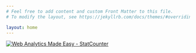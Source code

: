 ```yaml
---
# Feel free to add content and custom Front Matter to this file.
# To modify the layout, see https://jekyllrb.com/docs/themes/#overriding-theme-defaults

layout: home
---
```


<!-- Default Statcounter code for Souravc83.github.io
http://souravc83.github.io/ -->
<script type="text/javascript">
var sc_project=10783652; 
var sc_invisible=1; 
var sc_security="24aa9956"; 
</script>
<script type="text/javascript"
src="https://www.statcounter.com/counter/counter.js"
async></script>
<noscript><div class="statcounter"><a title="Web Analytics
Made Easy - StatCounter" href="https://statcounter.com/"
target="_blank"><img class="statcounter"
src="https://c.statcounter.com/10783652/0/24aa9956/1/"
alt="Web Analytics Made Easy -
StatCounter"></a></div></noscript>
<!-- End of Statcounter Code -->

<script src="https://www.w3counter.com/tracker.js?id=132447"></script>